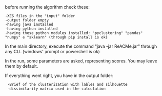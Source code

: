 before running the algorithm check these:

    -XES files in the "input" folder
    -output folder empty
    -having java installed
    -having python installed
    -having these python modules installed: "pyclustering" "pandas" "numpy" e "sklearn" (through pip install is ok)

In the main directory, execute the command "java -jar ReACMe.jar" through any CLI. (windows' prompt or powershell is ok)

In the run, some parameters are asked, representing scores. You may leave them by default.

If everything went right, you have in the output folder:

     -Brief of the clusterization with lables and silhouette
     -dissimilarity matrix used in the calculation
